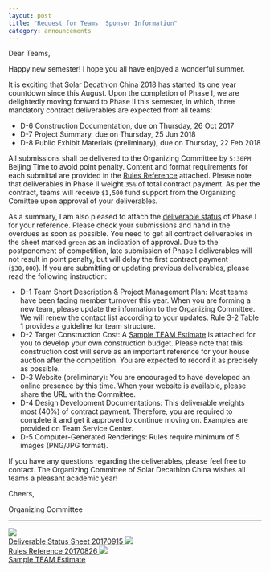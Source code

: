 ```yaml
---
layout: post
title: "Request for Teams' Sponsor Information"
category: announcements
---
```


Dear Teams,

Happy new semester! I hope you all have enjoyed a wonderful summer.

It is exciting that Solar Decathlon China 2018 has started its one year countdown since this August. Upon the completion of Phase I, we are delightedly moving forward to Phase II this semester, in which, three mandatory contract deliverables are expected from all teams:

- D-6 Construction Documentation, due on Thursday, 26 Oct 2017
- D-7 Project Summary, due on Thursday, 25 Jun 2018
- D-8 Public Exhibit Materials (preliminary), due on Thursday, 22 Feb 2018

All submissions shall be delivered to the Organizing Committee by `5:30PM` Beijing Time to avoid point penalty. Content and format requirements for each submittal are provided in the [Rules Reference](#file) attached. Please note that deliverables in Phase II weight `35%` of total contract payment. As per the contract, teams will receive `$1,500` fund support from the Organizing Comittee upon approval of your deliverables.

As a summary, I am also pleased to attach the [deliverable status](#file) of Phase I for your reference. Please check your submissions and hand in the overdues as soon as possible. You need to get all contract deliverables in the sheet marked `green` as an indication of approval. Due to the postponement of competition, late submission of Phase I deliverables will not result in point penalty, but will delay the first contract payment (`$30,000`). If you are submitting or updating previous deliverables, please read the following instruction: 

- D-1 Team Short Description & Project Management Plan: Most teams have been facing member turnover this year. When you are forming a new team, please update the information to the Organizing Committee. We will renew the contact list according to your updates. Rule 3-2 Table 1 provides a guideline for team structure.
- D-2 Target Construction Cost: A [Sample TEAM Estimate](#file) is attached for you to develop your own construction budget. Please note that this construction cost will serve as an important reference for your house auction after the competition. You are expected to record it as precisely as possible.
- D-3 Website (preliminary): You are encouraged to have developed an online presence by this time. When your website is available, please share the URL with the Committee.
- D-4 Design Development Documentations: This deliverable weights most (40%) of contract payment. Therefore, you are required to complete it and get it approved to continue moving on. Examples are provided on Team Service Center.
- D-5 Computer-Generated Renderings: Rules require minimum of 5 images (PNG/JPG format).

If you have any questions regarding the deliverables, please feel free to contact. The Organizing Committee of Solar Decathlon China wishes all teams a pleasant academic year!

Cheers,

Organizing Committee

---

<a name="file"></a>

<a class="file" href="{{ site.baseurl }}/assets/doc/Deliverable_Status_Sheet_20170915.pdf" target="_blank">
	<img src="{{ site.baseurl }}/assets/img/pdf_64.png"><br>
	Deliverable Status Sheet 20170915
</a> <a class="file" href="{{ site.baseurl }}/assets/doc/Rules_Reference_20170826.pdf" target="_blank">
	<img src="{{ site.baseurl }}/assets/img/pdf_64.png"><br>
	Rules Reference 20170826
</a> <a class="file" href="{{ site.baseurl }}/assets/doc/Sample_TEAM_Estimate.xlsx" target="_blank">
	<img src="{{ site.baseurl }}/assets/img/xlsx_64.png"><br>
	Sample TEAM Estimate
</a>
